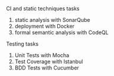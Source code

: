 CI and static techniques tasks
1. static analysis with SonarQube
2. deployment with Docker
3. formal semantic analysis with CodeQL

Testing tasks
1. Unit Tests with Mocha
2. Test Coverage with Istanbul
3. BDD Tests with Cucumber